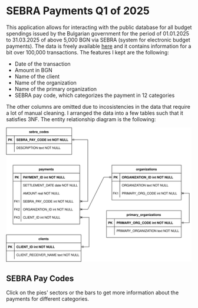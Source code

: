 # SEBRA Payments Q1 of 2025

This application allows for interacting with the public database for all budget spendings issued by the Bulgarian government for the period of 01.01.2025 to 31.03.2025 of above 5,000 BGN via SEBRA (system for electronic budget payments). The data is freely available [here](https://data.egov.bg/data/view/57f1e2e7-b235-45e8-94c4-4d69f0b1a690) and it contains information for a bit over 100,000 transactions. The features I kept are the following:

- Date of the transaction
- Amount in BGN
- Name of the client
- Name of the organization
- Name of the primary organization
- SEBRA pay code, which categorizes the payment in 12 categories

The other columns are omitted due to incosistencies in the data that require a lot of manual cleaning. I arranged the data into a few tables such that it satisfies 3NF. The entity relationship diagram is the following:

![](assets/sebra/ER.svg)

## SEBRA Pay Codes

Click on the pies' sectors or the bars to get more information about the payments for different categories.
